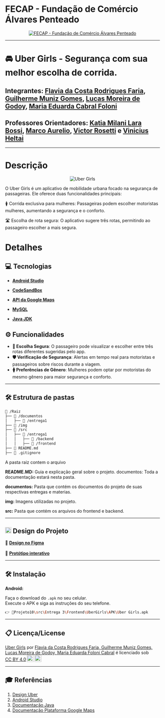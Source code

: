 # FECAP - Fundação de Comércio Álvares Penteado

<p align="center">
<a href= "https://www.fecap.br/"><img src="https://encrypted-tbn0.gstatic.com/images?q=tbn:ANd9GcRhZPrRa89Kma0ZZogxm0pi-tCn_TLKeHGVxywp-LXAFGR3B1DPouAJYHgKZGV0XTEf4AE&usqp=CAU" alt="FECAP - Fundação de Comércio Álvares Penteado" border="0"></a>
</p>

---

# 🚘 Uber Girls - Segurança com sua melhor escolha de corrida.


## Integrantes: [Flavia da Costa Rodrigues Faria](https://www.linkedin.com/in/flaviacostafaria), [Guilherme Muniz Gomes](https://www.linkedin.com/in/guimuniiz/), [Lucas Moreira de Godoy](https://www.linkedin.com/in/lucas-moreira-289671264/), [Maria Eduarda Cabral Foloni](https://www.linkedin.com/in/maria-eduarda-c-foloni/)

## Professores Orientadores: [Katia Milani Lara Bossi](https://www.linkedin.com/in/katia-bossi/), [Marco Aurelio](https://github.com/fecaphub/Portfolio/blob/main), [Victor Rosetti](https://www.linkedin.com/in/victorbarq/) e [Vinicius Heltai](https://www.linkedin.com/in/vheltai/)

---

# Descrição

<p align="center">
<img src="https://i.postimg.cc/sXPcDF8w/Logo.png" alt="Uber Girls" border="0">
</p>

O Uber Girls é um aplicativo de mobilidade urbana focado na segurança de passageiras. Ele oferece duas funcionalidades principais:

🚺 Corrida exclusiva para mulheres: Passageiras podem escolher motoristas mulheres, aumentando a segurança e o conforto.

🛣 Escolha de rota segura: O aplicativo sugere três rotas, permitindo ao passageiro escolher a mais segura.

# Detalhes

## 💻 Tecnologias 
- **[Android Studio](https://developer.android.com/studio)**

- **[CodeSandBox](https://codesandbox.io/)**

- **[API da Google Maps](https://developers.google.com/maps?hl=pt-br)**

- **[MySQL](https://dev.mysql.com/downloads/mysql/)**

- **[Java JDK](https://www.oracle.com/java/technologies/downloads/)**

## ⚙ Funcionalidades
- **🚦 Escolha Segura**: O passageiro pode visualizar e escolher entre três rotas diferentes sugeridas pelo app.  
- **🛡 Verificação de Segurança**: Alertas em tempo real para motoristas e passageiros sobre riscos durante a viagem.  
- **🚺 Preferências de Gênero**: Mulheres podem optar por motoristas do mesmo gênero para maior segurança e conforto.  


---

## 🛠 Estrutura de pastas

``` bash
📂 /Raiz
├── 📂 /documentos
│   ├── 📂 /entrega1
├── 📂 /img
├── 📂 /src
│   ├── 📂 /entrega1
│   │   ├── 📂 /backend
│   │   ├── 📂 /frontend
├── 📄 README.md
├── 📄 .gitignore

```

A pasta raiz contem o arquivo

<b>README.MD:</b> Guia e explicação geral sobre o projeto.
documentos: Toda a documentação estará nesta pasta.

<b>documentos:</b> Pasta que contém os documentos do projeto de suas respectivas entregas e materias.

<b>img:</b> Imagens utilizadas no projeto.

<b>src:</b> Pasta que contém os arquivos do frontend e backend.

---


## <img src="https://img.icons8.com/?size=100&id=zfHRZ6i1Wg0U&format=png&color=000000" width="20" height="20"/> Design do Projeto
🎨 **[Design no Figma](https://www.figma.com/design/hzCoeiC5YR5ghzuzy8skTm/PI-3-Semestre?node-id=2311-2&t=AF99o37PYMtSejxS-1)**
<br><br>
  📱 **[Protótipo interativo](https://www.figma.com/proto/hzCoeiC5YR5ghzuzy8skTm/PI-3-Semestre?node-id=2411-5852&p=f&t=QoW21cRM8hx4ncqZ-1&scaling=min-zoom&content-scaling=fixed&page-id=2311%3A2&starting-point-node-id=2411%3A5852)**

---

## 🛠 Instalação

<b>Android:</b>

Faça o download do `.apk` no seu celular.  
Execute o APK e siga as instruções do seu telefone.

```sh
👉 📂Projeto10\src\Entrega 3\Frontend\UberGirls\APK\Uber Girls.apk
```

---


## 📋 Licença/License
<p xmlns:cc="http://creativecommons.org/ns#" xmlns:dct="http://purl.org/dc/terms/"><a property="dct:title" rel="cc:attributionURL" href="https://github.com/2025-1-NCC3/Projeto10">Uber Girls</a> por <a rel="cc:attributionURL dct:creator" property="cc:attributionName" href="https://www.linkedin.com/in/flaviacostafaria, https://www.linkedin.com/in/guimuniiz/, https://www.linkedin.com/in/lucas-moreira-289671264/, https://www.linkedin.com/in/maria-eduarda-c-foloni/">Flavia da Costa Rodrigues Faria, Guilherme Muniz Gomes, Lucas Moreira de Godoy, Maria Eduarda Foloni Cabral</a> é licenciado sob <a href="https://creativecommons.org/licenses/by/4.0/?ref=chooser-v1" target="_blank" rel="license noopener noreferrer" style="display:inline-block;">CC BY 4.0<img style="height:22px!important;margin-left:3px;vertical-align:text-bottom;" src="https://mirrors.creativecommons.org/presskit/icons/cc.svg?ref=chooser-v1" alt=""><img style="height:22px!important;margin-left:3px;vertical-align:text-bottom;" src="https://mirrors.creativecommons.org/presskit/icons/by.svg?ref=chooser-v1" alt=""></a></p>

---

## 🎓 Referências

1. [Design Uber](https://www.figma.com/community/file/805195278314519508/base-gallery)
2. [Android Studio](https://developer.android.com/develop?hl=pt-br)
3. [Documentação Java](https://docs.oracle.com/en/java/)
4. [Documentação Plataforma Google Maps](https://developers.google.com/maps/documentation?hl=pt-br)
